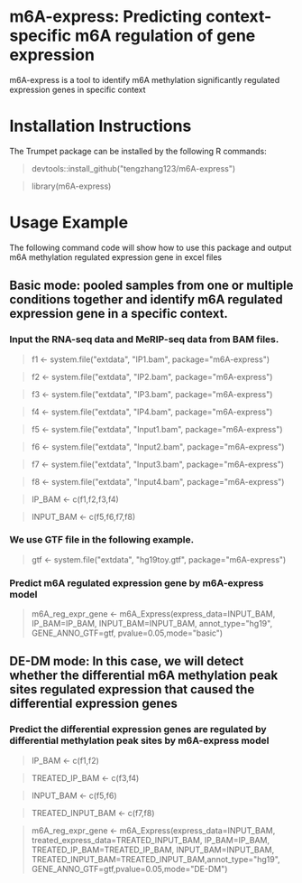 # m6A-express: Predicting context-specific m6A regulation of gene expression
m6A-express is  a tool to identify m6A methylation significantly regulated expression genes in specific context



# Installation Instructions
The Trumpet package can be installed by the following R commands:
> devtools::install_github("tengzhang123/m6A-express")

> library(m6A-express)

# Usage Example
The following command code will show how to use this package and output m6A methylation regulated expression gene in excel files
## Basic mode: pooled samples from one or multiple conditions together and identify m6A regulated expression gene in a specific context.
### Input the RNA-seq data and MeRIP-seq data from BAM files.
> f1 <- system.file("extdata", "IP1.bam", package="m6A-express")

> f2 <- system.file("extdata", "IP2.bam", package="m6A-express")

> f3 <- system.file("extdata", "IP3.bam", package="m6A-express")

> f4 <- system.file("extdata", "IP4.bam", package="m6A-express")

> f5 <- system.file("extdata", "Input1.bam", package="m6A-express")
 
> f6 <- system.file("extdata", "Input2.bam", package="m6A-express")

> f7 <- system.file("extdata", "Input3.bam", package="m6A-express")
 
> f8 <- system.file("extdata", "Input4.bam", package="m6A-express")

> IP\_BAM <- c(f1,f2,f3,f4)

> INPUT\_BAM <- c(f5,f6,f7,f8)

### We use GTF file in the following example.
> gtf <- system.file("extdata", "hg19toy.gtf", package="m6A-express")

### Predict m6A regulated expression gene by m6A-express model
> m6A_reg_expr_gene <- m6A_Express(express_data=INPUT_BAM, IP_BAM=IP_BAM, INPUT_BAM=INPUT_BAM, annot_type="hg19", GENE_ANNO_GTF=gtf, pvalue=0.05,mode="basic")

## DE-DM mode: In this case, we will detect whether the differential m6A methylation peak sites regulated expression that caused the differential expression genes
### Predict the differential expression genes are regulated by differential methylation peak sites by m6A-express model

> IP\_BAM <- c(f1,f2)

> TREATED\_IP\_BAM <- c(f3,f4)

> INPUT\_BAM <- c(f5,f6)

> TREATED\_INPUT\_BAM <- c(f7,f8)

> m6A_reg_expr_gene <- m6A_Express(express_data=INPUT_BAM, treated_express_data=TREATED_INPUT_BAM, IP_BAM=IP_BAM, TREATED_IP_BAM=TREATED_IP_BAM,
                                   INPUT_BAM=INPUT_BAM, TREATED_INPUT_BAM=TREATED_INPUT_BAM,annot_type="hg19", GENE_ANNO_GTF=gtf,pvalue=0.05,mode="DE-DM")



